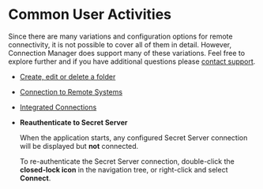 [title]: # (Common User Activities)
[tags]: # (user)
[priority]: # (500)

# Common User Activities

Since there are many variations and configuration options for remote connectivity, it is not possible to cover all of them in detail. However, Connection Manager does support many of these variations. Feel free to explore further and if you have additional questions please [contact support](https://thycotic.force.com/support/s/contactsupport).

* [Create, edit or delete a folder](folder.md)

* [Connection to Remote Systems](../common-user/connections/remote-conn/index.md)

* [Integrated Connections](../common-user/connections/integrated-conn/index.md)

* **Reauthenticate to Secret Server**

   When the application starts, any configured Secret Server connection will be displayed but **not** connected.

   To re-authenticate the Secret Server connection, double-click the **closed-lock icon** in the navigation tree, or right-click and select **Connect**.